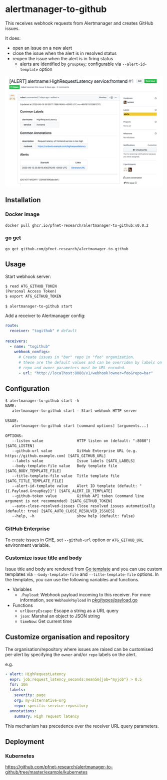 # alertmanager-to-github

This receives webhook requests from Alertmanager and creates GitHub issues.

It does:

- open an issue on a new alert
- close the issue when the alert is in resolved status
- reopen the issue when the alert is in firing status
  - alerts are identified by `groupKey`; configurable via `--alert-id-template` option

<kbd>![screen shot](doc/screenshot.png)</kbd>

## Installation

### Docker image

```shell
docker pull ghcr.io/pfnet-research/alertmanager-to-github:v0.0.2
```

### go get

```shell
go get github.com/pfnet-research/alertmanager-to-github
```

## Usage

Start webhook server:

```shell
$ read ATG_GITHUB_TOKEN
(Personal Access Token)
$ export ATG_GITHUB_TOKEN

$ alertmanager-to-github start
```

Add a receiver to Alertmanager config:

```yaml
route:
  receiver: "togithub" # default

receivers:
  - name: "togithub"
    webhook_configs:
      # Create issues in "bar" repo in "foo" organization.
      # these are the default values and can be overriden by labels on the alert
      # repo and owner parameters must be URL-encoded.
      - url: "http://localhost:8080/v1/webhook?owner=foo&repo=bar"
```

## Configuration

```shell
$ alertmanager-to-github start -h
NAME:
   alertmanager-to-github start - Start webhook HTTP server

USAGE:
   alertmanager-to-github start [command options] [arguments...]

OPTIONS:
   --listen value               HTTP listen on (default: ":8080") [$ATG_LISTEN]
   --github-url value           GitHub Enterprise URL (e.g. https://github.example.com) [$ATG_GITHUB_URL]
   --labels value               Issue labels [$ATG_LABELS]
   --body-template-file value   Body template file [$ATG_BODY_TEMPLATE_FILE]
   --title-template-file value  Title template file [$ATG_TITLE_TEMPLATE_FILE]
   --alert-id-template value    Alert ID template (default: "{{.Payload.GroupKey}}") [$ATG_ALERT_ID_TEMPLATE]
   --github-token value         GitHub API token (command line argument is not recommended) [$ATG_GITHUB_TOKEN]
   --auto-close-resolved-issues Close resolved issues automatically (default: true) [$ATG_AUTO_CLOSE_RESOLVED_ISSUES]
   --help, -h                   show help (default: false)
```

### GitHub Enterprise

To create issues in GHE, set `--github-url` option or `ATG_GITHUB_URL` environment variable.

### Customize issue title and body

Issue title and body are rendered from [Go template](https://golang.org/pkg/text/template/) and you can use custom templates via `--body-template-file` and `--title-template-file` options. In the templates, you can use the following variables and functions.

- Variables
  - `.Payload`: Webhook payload incoming to this receiver. For more information, see `WebhookPayload` in [pkg/types/payload.go](https://github.com/pfnet-research/alertmanager-to-github/blob/master/pkg/types/payload.go)
- Functions
  - `urlQueryEscape`: Escape a string as a URL query
  - `json`: Marshal an object to JSON string
  - `timeNow`: Get current time

## Customize organisation and repository

The organisation/repository where issues are raised can be customised per-alert by specifying the `owner` and/or `repo` labels on the alert.

e.g.

```yaml
- alert: HighRequestLatency
  expr: job:request_latency_seconds:mean5m{job="myjob"} > 0.5
  for: 10m
  labels:
    severity: page
    org: my-alternative-org
    repo: specific-service-repository
  annotations:
    summary: High request latency
```

This mechanism has precedence over the receiver URL query parameters.

## Deployment

### Kubernetes

https://github.com/pfnet-research/alertmanager-to-github/tree/master/example/kubernetes
